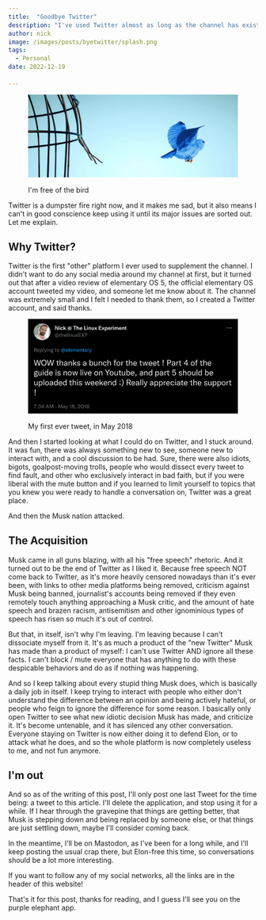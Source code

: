 ```yaml
---
title:  "Goodbye Twitter"
description: "I've used Twitter almost as long as the channel has existed, but I'm done with it for now. Here's why!"
author: nick
image: /images/posts/byetwitter/splash.png
tags:
  - Personal
date: 2022-12-19

---
```



<figure class="half" markdown="1">

![Tuner](/images/posts/byetwitter/splash.png)


<figcaption>I'm free of the bird</figcaption>
</figure>

Twitter is a dumpster fire right now, and it makes me sad, but it also means I can't in good conscience keep using it until its major issues are sorted out. Let me explain.

## Why Twitter?

Twitter is the first "other" platform I ever used to supplement the channel. I didn't want to do any social media around my channel at first, but it turned out that after a video review of elementary OS 5, the official elementary OS account tweeted my video, and someone let me know about it. The channel was extremely small and I felt I needed to thank them, so I created a Twitter account, and said thanks.

<figure class="half" markdown="1">

![Tuner](/images/posts/byetwitter/firsttweet.png)


<figcaption>My first ever tweet, in May 2018</figcaption>
</figure>


And then I started looking at what I could do on Twitter, and I stuck around. It was fun, there was always something new to see, someone new to interact with, and a cool discussion to be had. Sure, there were also idiots, bigots, goalpost-moving trolls, people who would dissect every tweet to find fault, and other who exclusively interact in bad faith, but if you were liberal with the mute button and if you learned to limit yourself to topics that you knew you were ready to handle a conversation on, Twitter was a great place.

And then the Musk nation attacked.

## The Acquisition

Musk came in all guns blazing, with all his "free speech" rhetoric. And it turned out to be the end of Twitter as I liked it. Because free speech NOT come back to Twitter, as it's more heavily censored nowadays than it's ever been, with links to other media platforms being removed, criticism against Musk being banned, journalist's accounts being removed if they even remotely touch anything approaching a Musk critic, and the amount of hate speech and brazen racism, antisemitism and other ignominious types of speech has risen so much it's out of control.

But that, in itself, isn't why I'm leaving. I'm leaving because I can't dissociate myself from it. It's as much a product of the "new Twitter" Musk has made than a product of myself: I can't use Twitter AND ignore all these facts. I can't block / mute everyone that has anything to do with these despicable behaviors and do as if nothing was happening.

And so I keep talking about every stupid thing Musk does, which is basically a daily job in itself. I keep trying to interact with people who either don't understand the difference between an opinion and being actively hateful, or people who feign to ignore the difference for some reason. I basically only open Twitter to see what new idiotic decision Musk has made, and criticize it. It's become untenable, and it has silenced any other conversation. Everyone staying on Twitter is now either doing it to defend Elon, or to attack what he does, and so the whole platform is now completely useless to me, and not fun anymore.

## I'm out

And so as of the writing of this post, I'll only post one last Tweet for the time being: a tweet to this article. I'll delete the application, and stop using it for a while. If I hear through the gravepine that things are getting better, that Musk is stepping down and being replaced by someone else, or that things are just settling down, maybe I'll consider coming back.

In the meantime, I'll be on Mastodon, as I've been for a long while, and I'll keep posting the usual crap there, but Elon-free this time, so conversations should be a lot more interesting.

If you want to follow any of my social networks, all the links are in the header of this website!

That's it for this post, thanks for reading, and I guess I'll see you on the purple elephant app.
